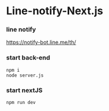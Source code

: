 # Line-notify-Next.js
### line notify
https://notify-bot.line.me/th/
### start back-end
```
npm i
node server.js
```
### start nextJS
```
npm run dev
```
